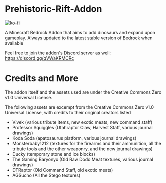 # Prehistoric-Rift-Addon
[![ko-fi](https://ko-fi.com/img/githubbutton_sm.svg)](https://ko-fi.com/I2I5C4GCI)

A Minecraft Bedrock Addon that aims to add dinosaurs and expand upon gameplay. Always updated to the latest stable version of Bedrock when available 

Feel free to join the addon's Discord server as well: https://discord.gg/qVWaKRMCRc

# Credits and More
The addon itself and the assets used are under the Creative Commons Zero v1.0 Universal License. 

The following assets are excempt from the Creative Commons Zero v1.0 Universal License, with credits to their original creators listed
* Vivek (various tribute items, new exotic meats, new command staff)
* Professor Squiggles (Utahraptor Claw, Harvest Staff, various journal drawings)
* Koda Soda (apatosaurus platform, various journal drawings)
* Monsterbaby1212 (textures for the firearms and their ammunition, all the tribute tools and the other weaponry, and the new journal drawings)
* Ducky (temporary stone and ice blocks)
* The Gaming Baryonyx (Old Raw Dodo Meat textures, various journal drawings)
* DTRaptor (Old Command Staff, old exotic meats)
* AGSucho (All the Stego textures)
